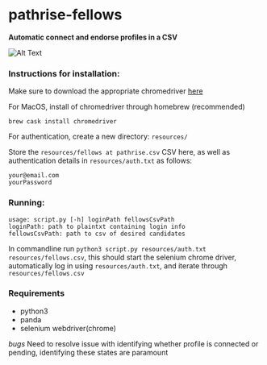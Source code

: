 # pathrise-fellows
**Automatic connect and endorse profiles in a CSV**

![Alt Text](https://github.com/jzisheng/pathrise-fellows/blob/testing/demo.gif)

### Instructions for installation: 

Make sure to download the appropriate chromedriver [here](https://chromedriver.chromium.org/downloads)

For MacOS, install of chromedriver through homebrew (recommended) 

`brew cask install chromedriver`

For authentication, create a new directory:
`resources/`

Store the `resources/fellows at pathrise.csv` CSV here, as well as authentication details in `resources/auth.txt` as follows:

```
your@email.com
yourPassword
```

### Running:
```
usage: script.py [-h] loginPath fellowsCsvPath
loginPath: path to plaintxt containing login info
fellowsCsvPath: path to csv of desired candidates
```

In commandline run `python3 script.py resources/auth.txt resources/fellows.csv`, this should start the selenium chrome driver, automatically log in using `resources/auth.txt`, and iterate through `resources/fellows.csv`


### Requirements
 * python3
 * panda
 * selenium webdriver(chrome)


*bugs*
Need to resolve issue with identifying whether profile is connected or pending, identifying these states are paramount
